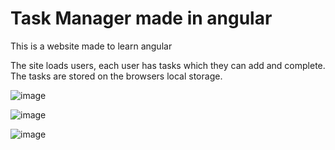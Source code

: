 # Task Manager made in angular

This is a website made to learn angular

The site loads users, each user has tasks which they can add and complete. The tasks are stored on the browsers local storage.

![image](https://github.com/user-attachments/assets/6696787c-4670-4f01-80a4-79ee2f0510b2)

![image](https://github.com/user-attachments/assets/c95dd568-d764-4dd2-b33f-35d7516a7fba)

![image](https://github.com/user-attachments/assets/7521a7c9-a81c-4392-8cd0-1ef516d95de9)
